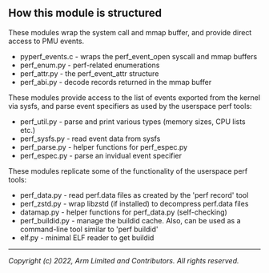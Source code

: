 How this module is structured
-----------------------------

These modules wrap the system call and mmap buffer, and provide direct access to PMU events.

 - pyperf_events.c  - wraps the perf_event_open syscall and mmap buffers
 - perf_enum.py     - perf-related enumerations
 - perf_attr.py     - the perf_event_attr structure
 - perf_abi.py      - decode records returned in the mmap buffer

These modules provide access to the list of events exported from the kernel via sysfs,
and parse event specifiers as used by the userspace perf tools:

 - perf_util.py     - parse and print various types (memory sizes, CPU lists etc.)
 - perf_sysfs.py    - read event data from sysfs
 - perf_parse.py    - helper functions for perf_espec.py
 - perf_espec.py    - parse an invidual event specifier

These modules replicate some of the functionality of the userspace perf tools:

 - perf_data.py     - read perf.data files as created by the 'perf record' tool
 - perf_zstd.py     - wrap libzstd (if installed) to decompress perf.data files
 - datamap.py       - helper functions for perf_data.py (self-checking)
 - perf_buildid.py  - manage the buildid cache. Also, can be used as a command-line tool similar to 'perf buildid'
 - elf.py           - minimal ELF reader to get buildid

--------------

*Copyright (c) 2022, Arm Limited and Contributors. All rights reserved.*
